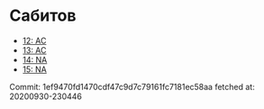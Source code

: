 # Сабитов
- [12: AC](12.md)
- [13: AC](13.md)
- [14: NA](14.md)
- [15: NA](15.md)

Commit: 1ef9470fd1470cdf47c9d7c79161fc7181ec58aa
 fetched at: 20200930-230446
